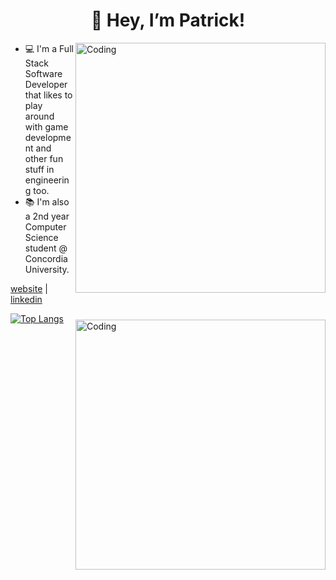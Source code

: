 <h1 align="center">👋 Hey, I’m Patrick! </h1>
<img align="right" alt="Coding" width="400" src="https://ardas-it.com/uploads/images/blogs/giph.gif">


- 💻 I'm a Full Stack Software Developer that likes to play around with game development and other fun stuff in engineering too.
- 📚 I'm also a 2nd year Computer Science student @ Concordia University.

[website](http://patrickdeniso.me/) | [linkedin](https://www.linkedin.com/in/patrick-deniso/)

[![Top Langs](https://github-readme-stats.vercel.app/api/top-langs/?username=thebigpaff&theme=radical)](https://github.com/anuraghazra/github-readme-stats)
<img align="right" style="position: relative; top:10px" alt="Coding" width="400" src="https://github.com/cat-milk/Anime-Girls-Holding-Programming-Books/blob/master/C++/Sakurajima_Mai_Holding_The_C++_Programming_Language.jpg?raw=true">
